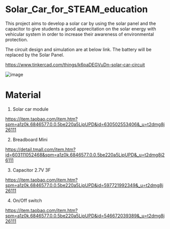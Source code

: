 # Solar_Car_for_STEAM_education

This project aims to develop a solar car by using the solar panel and the capacitor to give students a good apprecitation on the solar energy with vehicular system in order to increase their awareness of environmental protection.

The circuit design and simulation are at below link. The battery will be replaced by the Solar Panel. 

https://www.tinkercad.com/things/k6paDEGVuDn-solar-car-circuit

![image](https://github.com/jasonngai01/Solar_Car_for_STEAM_education-/blob/main/pic/circuit.jpg)


# Material

1. Solar car module

https://item.taobao.com/item.htm?spm=a1z0k.6846577.0.0.5be220a5LipUPD&id=630502553406&_u=t2dmg8j26111

2. Breadboard Mini

https://detail.tmall.com/item.htm?id=603111052468&spm=a1z0k.6846577.0.0.5be220a5LipUPD&_u=t2dmg8j26111


3. Capacitor 2.7V 3F

https://item.taobao.com/item.htm?spm=a1z0k.6846577.0.0.5be220a5LipUPD&id=597721992349&_u=t2dmg8j26111

4. On/Off switch

https://item.taobao.com/item.htm?spm=a1z0k.6846577.0.0.5be220a5LipUPD&id=546672039389&_u=t2dmg8j26111